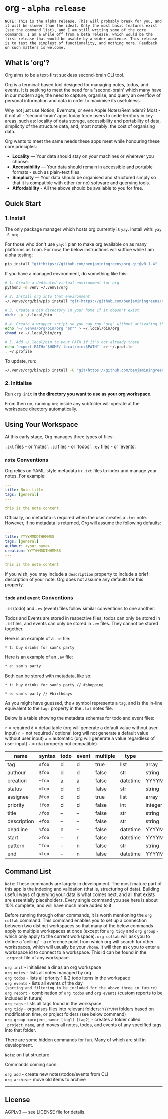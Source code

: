 # org - `alpha release`

`NOTE: This is the alpha release. This will probably break for you, and it will be slower than the ideal. Only the most basic features exist (see the command list), and I am still writing some of the core commands. I am a while off from a beta release, which would be the first release that would be usable by a wider audience. This release is to test the simplest of functionality, and nothing more. Feedback on such matters is welcome.`

## What is 'org'?

Org aims to be a text-first suckless second-brain CLI tool.

Org is a terminal-based tool designed for managing notes, todos, and events. It is seeking to meet the need for a 'second-brain' which many have in our modern age; the need to capture, organise, and query an overflow of personal information and data in order to maximise its usefulness.

Why not just use Notion, Evernote, or even Apple Notes/Reminders? Most - if not all - 'second-brain' apps today force users to cede territory in key areas, such as: locality of data storage, accessibility and portability of data, simplicity of the structure data, and, most notably: the cost of organising data.

Org wants to meet the same needs these apps meet while honouring these core principles:

- **Locality** — Your data should stay on your machines or wherever you choose.
- **Accessibility** — Your data should remain in accessible and portable formats - such as plain-text files.
- **Simplicity** — Your data should be organised and structured simply so that it is compatible with other (or no) software and querying tools.
- **Affordability** - All the above should be available to you for free.

## Quick Start

### 1. Install

The only package manager which hosts org currently is `yay`. Install with: `yay -S org`.

For those who don't use `yay`: I plan to make org available on as many platforms as I can. For now, the below instructions will suffice while I am alpha testing:

```bash
pip install "git+https://github.com/benjaminingreens/org.git@v0.1.4"
```

If you have a managed environment, do something like this:

```bash
# 1. Create a dedicated virtual environment for org
python3 -m venv ~/.venvs/org

# 2. Install org into that environment
~/.venvs/org/bin/pip install "git+https://github.com/benjaminingreens/org.git@v0.1.4"

# 3. Create a bin directory in your home if it doesn't exist
mkdir -p ~/.local/bin

# 4. Create a wrapper script so you can run 'org' without activating the venv
echo '~/.venvs/org/bin/org "$@"' > ~/.local/bin/org
chmod +x ~/.local/bin/org

# 5. Add ~/.local/bin to your PATH if it's not already there
echo 'export PATH="$HOME/.local/bin:$PATH"' >> ~/.profile
. ~/.profile
```

To update, run:
```bash
~/.venvs/org/bin/pip install -U "git+https://github.com/benjaminingreens/org.git@v0.1.4"
```

### 2. Initialise

Run `org init` **in the directory you want to use as your org workspace**.

From then on, running `org` inside any subfolder will operate at the workspace directory automatically.

## Using Your Workspace

At this early stage, Org manages three types of files:

`.txt` files - or 'notes'.
`.td` files - or 'todos'.
`.ev` files - or 'events'.

### `note` Conventions

Org relies on YAML-style metadata in `.txt` files to index and manage your notes. For example:

```YAML
---
title: Note title
tags: [general]
---

this is the note content
```

Officially, no metadata is required when the user creates a `.txt` note. However, if no metadata is returned, Org will assume the following defaults:

```YAML
---
title: YYYYMMDDTHHMMSS
tags: [general]
authour: <your_name>
creation: YYYYMMDDTHHMMSS
---

this is the note content
```

If you wish, you may include a `description` property to include a brief description of your note. Org does not assume any defaults for this property.

### `todo` and `event` Conventions

`.td` (todo) and `.ev` (event) files follow similar conventions to one another.

Todos and Events are stored in respective files; todos can only be stored in `.td` files, and events can only be stored in `.ev` files. They cannot be stored together.

Here is an example of a `.td` file:
```td
* t: buy drinks for sam's party
```

Here is an example of an `.ev` file:
```ev
* e: sam's party
```

Both can be stored with metadata, like so:

```td
* t: buy drinks for sam's party // #shopping
```

```ev
* e: sam's party // #birthdays
```

As you might have guessed, the `#` symbol represents a `tag`, and is the in-line equivalent to the `tags` property in the `.txt` notes file.

Below is a table showing the metadata schemas for todo and event files:

`r` = required
`d` = defaultable (org will generate a default value without user input)
`n` = not required / optional (org will not generate a default value without user input)
`a` = automatic (org will generate a value regardless of user input)
`-` = n/a (property not compatible)

| name        | syntax  | todo | event | multiple | type     | format          |
|-------------|---------|------|-------|----------|----------|-----------------|
| tag         | `#foo`  | d    | d     | true     | list     | array           |
| authour     | `$foo`  | d    | d     | false    | str      | string          |
| creation    | `~foo`  | a    | a     | false    | datetime | YYYYMMDDTHHMMSS |
| status      | `=foo`  | d    | d     | false    | str      | string          |
| assignee    | `@foo`  | d    | d     | true     | list     | array           |
| priority    | `!foo`  | d    | d     | false    | int      | integer         |
| title       | `/foo`  | –    | –     | false    | str      | string          |
| description | `+foo`  | –    | –     | false    | str      | string          |
| deadline    | `%foo`  | n    | –     | false    | datetime | YYYYMMDDTHHMMSS |
| start       | `>foo`  | –    | r     | false    | datetime | YYYYMMDDTHHMMSS |
| pattern     | `^foo`  | –    | n     | false    | str      | string          |
| end         | `<foo`  | –    | n     | false    | datetime | YYYYMMDDTHHMMSS |

## Command List

`Note`: These commands are largely in development. The most mature part of this app is the indexing and validation (that is, structuring of data). Building useful ways of querying your data is what comes next, and all that exists are essentially placeholders. Every single command you see here is about 10% complete, and will have much more added to it.

Before running through other commands, it is worth mentioning the `org collab` command. This command enables you to set up a connection between two distinct workspaces so that many of the below commands apply to multiple workspaces at once (except for `org tidy` and `org group` - which only apply to the current workspace). `org collab` will ask you to define a 'ceiling' - a reference point from which org will search for other workspaces, which will usually be your `/home`. It will then ask you to enter a workspace id to connect to a workspace. This id can be found in the `.orgroot` file of any workspace.

`org init` - initialises a dir as an org workspace  
`org notes` - lists all notes managed by org  
`org todos` - lists all priority 1 & 2 todo items in the workspace  
`org events` - lists all events of the day  
`(sorting and filtering to be included for the above three in future)`  
`org report` - combination of `org todos` and `org events` (custom reports to be included in future)  
`org tags` - lists all tags found in the workspace  
`org tidy` - organises files into relevant folders: `YYYY/MM` folders based on modification time, or project folders (see below command)  
`org group <project_name> [tag1] [tag2]` - creates a folder called `_project_name`, and moves all notes, todos, and events of any specified tags into that folder.

There are some hidden commands for fun. Many of which are still in development.

`Note`: on flat structure

Commands coming soon:

`org add` - create new notes/todos/events from CLI  
`org archive`- move old items to archive

---

## License

AGPLv3 — see LICENSE file for details.
